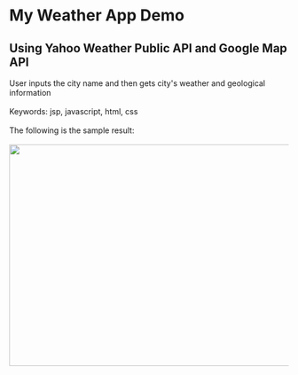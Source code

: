 # My Weather App Demo
## Using Yahoo Weather Public API and Google Map API
User inputs the city name and then gets city's weather and geological information<br><br>
Keywords: jsp, javascript, html, css
<br><br>
The following is the sample result:<br><br>
<img src="https://user-images.githubusercontent.com/31462632/30557876-aceb88cc-9c7d-11e7-9dce-1f62db1b596c.gif" width="720" height="400"/>
